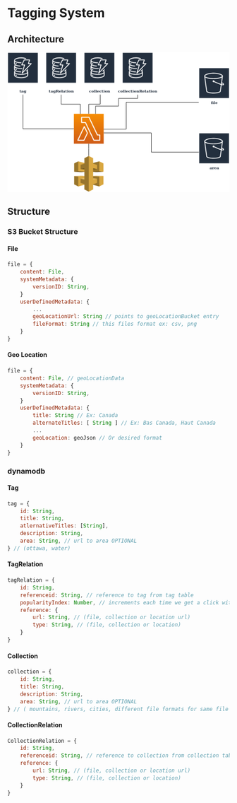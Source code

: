 # Tagging System

## Architecture

![architecture 1](./assets/images/taggingsystem3/architecture1.png)

## Structure

### S3 Bucket Structure

#### File

```javascript
file = {
    content: File,
    systemMetadata: {
        versionID: String,
    }
    userDefinedMetadata: {
        ...
        geoLocationUrl: String // points to geoLocationBucket entry
        fileFormat: String // this files format ex: csv, png
    }
}
```

#### Geo Location

```javascript
file = {
    content: File, // geoLocationData
    systemMetadata: {
        versionID: String,
    }
    userDefinedMetadata: {
        title: String // Ex: Canada
        alternateTitles: [ String ] // Ex: Bas Canada, Haut Canada
        ...
        geoLocation: geoJson // Or desired format
    }
}
```

### dynamodb

#### Tag

```javascript
tag = {
    id: String,
    title: String,
    atlernativeTitles: [String],
    description: String,
    area: String, // url to area OPTIONAL
} // (ottawa, water)
```
#### TagRelation

```javascript
tagRelation = {
    id: String,
    referenceid: String, // reference to tag from tag table
    popularityIndex: Number, // increments each time we get a click with it as a filter
    reference: {
        url: String, // (file, collection or location url)
        type: String, // (file, collection or location)
    }
}
```

#### Collection

```javascript
collection = {
    id: String,
    title: String,
    description: String,
    area: String, // url to area OPTIONAL
} // ( mountains, rivers, cities, different file formats for same file )
```

#### CollectionRelation

```javascript
CollectionRelation = {
    id: String,
    referenceid: String, // reference to collection from collection table
    reference: {
        url: String, // (file, collection or location url)
        type: String, // (file, collection or location)
    }
} 
```